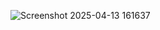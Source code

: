 ![Screenshot 2025-04-13 161637](https://github.com/user-attachments/assets/7a6b675a-339e-41eb-a838-e048f97743c3)
